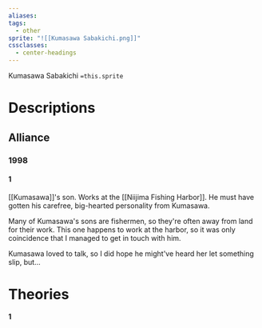 ```yaml
---
aliases: 
tags:
  - other
sprite: "![[Kumasawa Sabakichi.png]]"
cssclasses:
  - center-headings
---
```

Kumasawa Sabakichi
`=this.sprite`
# Descriptions


## Alliance
### 1998
#### 1
[[Kumasawa]]'s son. Works at the [[Niijima Fishing Harbor]].
He must have gotten his carefree, big-hearted personality from Kumasawa.

Many of Kumasawa's sons are fishermen, so they're often away from land for their work.
This one happens to work at the harbor, so it was only coincidence that I managed to get in touch with him.

Kumasawa loved to talk, so I did hope he might've heard her let something slip, but...

# Theories
#### 1